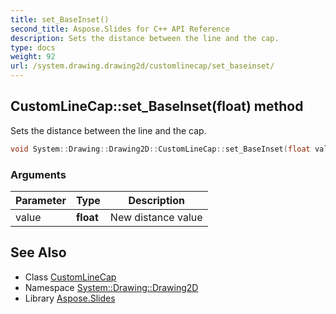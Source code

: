 ```yaml
---
title: set_BaseInset()
second_title: Aspose.Slides for C++ API Reference
description: Sets the distance between the line and the cap.
type: docs
weight: 92
url: /system.drawing.drawing2d/customlinecap/set_baseinset/
---
```

## CustomLineCap::set_BaseInset(float) method


Sets the distance between the line and the cap.

```cpp
void System::Drawing::Drawing2D::CustomLineCap::set_BaseInset(float value)
```


### Arguments

| Parameter | Type | Description |
| --- | --- | --- |
| value | **float** | New distance value |

## See Also

* Class [CustomLineCap](../)
* Namespace [System::Drawing::Drawing2D](../../)
* Library [Aspose.Slides](../../../)